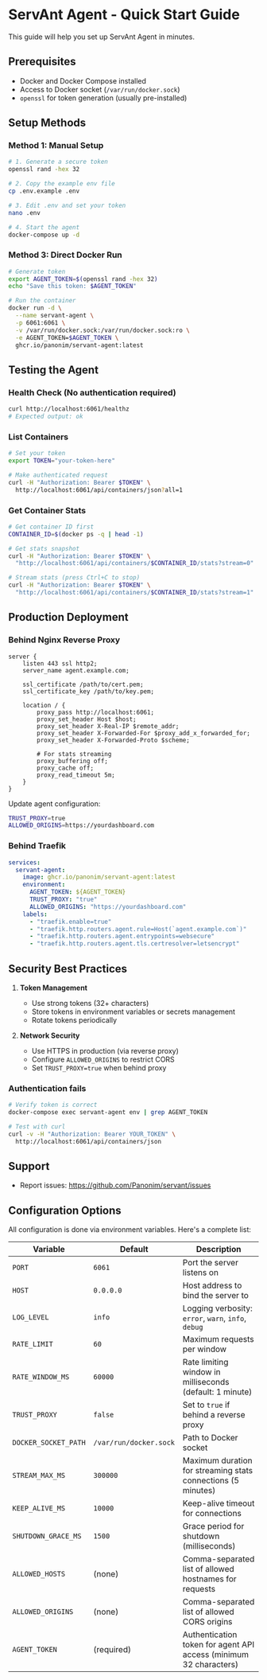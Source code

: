 # ServAnt Agent - Quick Start Guide

This guide will help you set up ServAnt Agent in minutes.

## Prerequisites

- Docker and Docker Compose installed
- Access to Docker socket (`/var/run/docker.sock`)
- `openssl` for token generation (usually pre-installed)

## Setup Methods

### Method 1: Manual Setup

```bash
# 1. Generate a secure token
openssl rand -hex 32

# 2. Copy the example env file
cp .env.example .env

# 3. Edit .env and set your token
nano .env

# 4. Start the agent
docker-compose up -d
```

### Method 3: Direct Docker Run

```bash
# Generate token
export AGENT_TOKEN=$(openssl rand -hex 32)
echo "Save this token: $AGENT_TOKEN"

# Run the container
docker run -d \
  --name servant-agent \
  -p 6061:6061 \
  -v /var/run/docker.sock:/var/run/docker.sock:ro \
  -e AGENT_TOKEN=$AGENT_TOKEN \
  ghcr.io/panonim/servant-agent:latest
```

## Testing the Agent

### Health Check (No authentication required)

```bash
curl http://localhost:6061/healthz
# Expected output: ok
```

### List Containers

```bash
# Set your token
export TOKEN="your-token-here"

# Make authenticated request
curl -H "Authorization: Bearer $TOKEN" \
  http://localhost:6061/api/containers/json?all=1
```

### Get Container Stats

```bash
# Get container ID first
CONTAINER_ID=$(docker ps -q | head -1)

# Get stats snapshot
curl -H "Authorization: Bearer $TOKEN" \
  "http://localhost:6061/api/containers/$CONTAINER_ID/stats?stream=0"

# Stream stats (press Ctrl+C to stop)
curl -H "Authorization: Bearer $TOKEN" \
  "http://localhost:6061/api/containers/$CONTAINER_ID/stats?stream=1"
```

## Production Deployment

### Behind Nginx Reverse Proxy

```nginx
server {
    listen 443 ssl http2;
    server_name agent.example.com;

    ssl_certificate /path/to/cert.pem;
    ssl_certificate_key /path/to/key.pem;

    location / {
        proxy_pass http://localhost:6061;
        proxy_set_header Host $host;
        proxy_set_header X-Real-IP $remote_addr;
        proxy_set_header X-Forwarded-For $proxy_add_x_forwarded_for;
        proxy_set_header X-Forwarded-Proto $scheme;
        
        # For stats streaming
        proxy_buffering off;
        proxy_cache off;
        proxy_read_timeout 5m;
    }
}
```

Update agent configuration:
```bash
TRUST_PROXY=true
ALLOWED_ORIGINS=https://yourdashboard.com
```

### Behind Traefik

```yaml
services:
  servant-agent:
    image: ghcr.io/panonim/servant-agent:latest
    environment:
      AGENT_TOKEN: ${AGENT_TOKEN}
      TRUST_PROXY: "true"
      ALLOWED_ORIGINS: "https://yourdashboard.com"
    labels:
      - "traefik.enable=true"
      - "traefik.http.routers.agent.rule=Host(`agent.example.com`)"
      - "traefik.http.routers.agent.entrypoints=websecure"
      - "traefik.http.routers.agent.tls.certresolver=letsencrypt"
```

## Security Best Practices

1. **Token Management**
   - Use strong tokens (32+ characters)
   - Store tokens in environment variables or secrets management
   - Rotate tokens periodically

2. **Network Security**
   - Use HTTPS in production (via reverse proxy)
   - Configure `ALLOWED_ORIGINS` to restrict CORS
   - Set `TRUST_PROXY=true` when behind proxy

### Authentication fails

```bash
# Verify token is correct
docker-compose exec servant-agent env | grep AGENT_TOKEN

# Test with curl
curl -v -H "Authorization: Bearer YOUR_TOKEN" \
  http://localhost:6061/api/containers/json
```

## Support

- Report issues: https://github.com/Panonim/servant/issues

## Configuration Options

All configuration is done via environment variables. Here's a complete list:

| Variable | Default | Description |
|----------|---------|-------------|
| `PORT` | `6061` | Port the server listens on |
| `HOST` | `0.0.0.0` | Host address to bind the server to |
| `LOG_LEVEL` | `info` | Logging verbosity: `error`, `warn`, `info`, `debug` |
| `RATE_LIMIT` | `60` | Maximum requests per window |
| `RATE_WINDOW_MS` | `60000` | Rate limiting window in milliseconds (default: 1 minute) |
| `TRUST_PROXY` | `false` | Set to `true` if behind a reverse proxy |
| `DOCKER_SOCKET_PATH` | `/var/run/docker.sock` | Path to Docker socket |
| `STREAM_MAX_MS` | `300000` | Maximum duration for streaming stats connections (5 minutes) |
| `KEEP_ALIVE_MS` | `10000` | Keep-alive timeout for connections |
| `SHUTDOWN_GRACE_MS` | `1500` | Grace period for shutdown (milliseconds) |
| `ALLOWED_HOSTS` | (none) | Comma-separated list of allowed hostnames for requests |
| `ALLOWED_ORIGINS` | (none) | Comma-separated list of allowed CORS origins |
| `AGENT_TOKEN` | (required) | Authentication token for agent API access (minimum 32 characters) |
